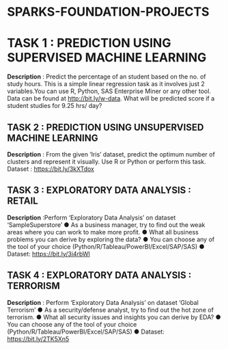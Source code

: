 # SPARKS-FOUNDATION-PROJECTS


# TASK 1 :  PREDICTION USING SUPERVISED MACHINE LEARNING

**Description** : Predict the percentage of an student based on the no. of study hours. This is a simple linear regression task as it involves just 2 variables.You can use R, Python, SAS Enterprise Miner or any other tool. Data can be found at http://bit.ly/w-data. What will be predicted score if a student studies for 9.25 hrs/ day?

## TASK 2 : PREDICTION USING UNSUPERVISED MACHINE LEARNING

**Description** : From the given ‘Iris’ dataset, predict the optimum number of clusters
and represent it visually. Use R or Python or perform this task. Dataset : https://bit.ly/3kXTdox

## TASK 3 : EXPLORATORY DATA ANALYSIS : RETAIL

**Description** :Perform ‘Exploratory Data Analysis’ on dataset ‘SampleSuperstore’
● As a business manager, try to find out the weak areas where you can
work to make more profit.
● What all business problems you can derive by exploring the data?
● You can choose any of the tool of your choice
(Python/R/Tableau/PowerBI/Excel/SAP/SAS)
● Dataset: https://bit.ly/3i4rbWl

## TASK 4 : EXPLORATORY DATA ANALYSIS : TERRORISM

**Description** : Perform ‘Exploratory Data Analysis’ on dataset ‘Global Terrorism’
● As a security/defense analyst, try to find out the hot zone of terrorism.
● What all security issues and insights you can derive by EDA?
● You can choose any of the tool of your choice
(Python/R/Tableau/PowerBI/Excel/SAP/SAS)
● Dataset: https://bit.ly/2TK5Xn5
